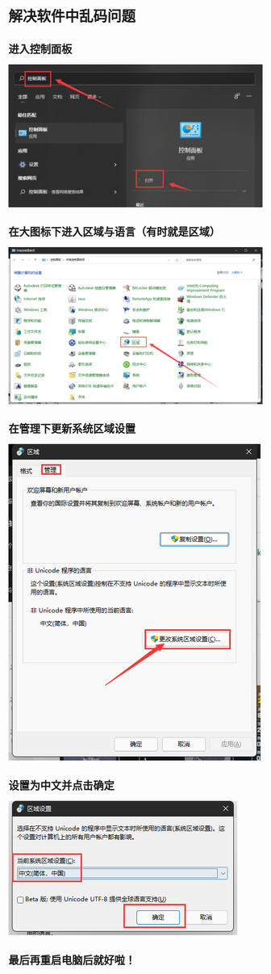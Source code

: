 # 解决软件中乱码问题

## 进入控制面板

![dep-5.png](img/dep-5.png)

## 在大图标下进入区域与语言（有时就是区域）

![dep-13.png](img/dep-13.png)

## 在管理下更新系统区域设置

![dep-14.png](img/dep-14.png)

## 设置为中文并点击确定

![dep-15.png](img/dep-15.png)

## 最后再重启电脑后就好啦！
